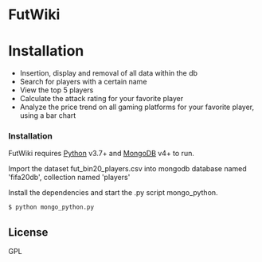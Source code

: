 # FutWiki

# Installation
  - Insertion, display and removal of all data within the db
  - Search for players with a certain name
  - View the top 5 players
  - Calculate the attack rating for your favorite player
  - Analyze the price trend on all gaming platforms for your favorite player, using a bar chart

### Installation

FutWiki requires [Python](https://www.python.org/) v3.7+ and [MongoDB](https://www.mongodb.com/it) v4+ to run.

Import the dataset fut_bin20_players.csv into mongodb database named 'fifa20db', collection named 'players'

Install the dependencies and start the .py script mongo_python.

```sh
$ python mongo_python.py
```

License
----

GPL
